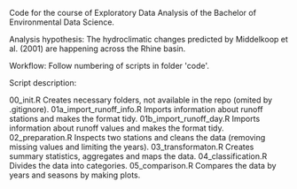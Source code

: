 Code for the course of Exploratory Data Analysis of the Bachelor of Environmental Data Science.

Analysis hypothesis: The hydroclimatic changes predicted by Middelkoop et al. (2001) are happening across the Rhine basin.

Workflow: Follow numbering of scripts in folder 'code'.

Script description:

00_init.R Creates necessary folders, not available in the repo (omited by .gitignore).
01a_import_runoff_info.R Imports information about runoff stations and makes the format tidy.
01b_import_runoff_day.R Imports information about runoff values and makes the format tidy.
02_preparation.R Inspects two stations and cleans the data (removing missing values and limiting the years).
03_transformaton.R Creates summary statistics, aggregates and maps the data.
04_classification.R Divides the data into categories.
05_comparison.R Compares the data by years and seasons by making plots.
